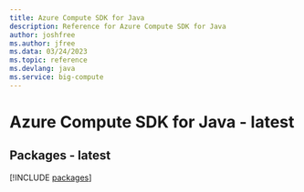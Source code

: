 ```yaml
---
title: Azure Compute SDK for Java
description: Reference for Azure Compute SDK for Java
author: joshfree
ms.author: jfree
ms.data: 03/24/2023
ms.topic: reference
ms.devlang: java
ms.service: big-compute
---
```

# Azure Compute SDK for Java - latest
## Packages - latest
[!INCLUDE [packages](compute-index.md)]